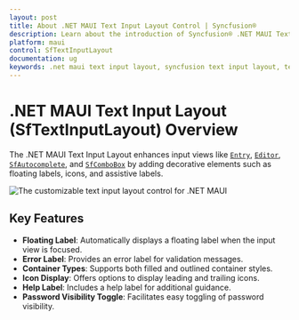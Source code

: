 ```yaml
---
layout: post
title: About .NET MAUI Text Input Layout Control | Syncfusion®
description: Learn about the introduction of Syncfusion® .NET MAUI Text Input Layout (SfTextInputLayout) control, its elements, and more.
platform: maui
control: SfTextInputLayout
documentation: ug
keywords: .net maui text input layout, syncfusion text input layout, text input layout maui, .net maui leading icon entry
---
```


# .NET MAUI Text Input Layout (SfTextInputLayout) Overview

The .NET MAUI Text Input Layout enhances input views like [`Entry`](https://learn.microsoft.com/en-us/dotnet/maui/user-interface/controls/entry), [`Editor`](https://learn.microsoft.com/en-us/dotnet/maui/user-interface/controls/editor), [`SfAutocomplete`](https://help.syncfusion.com/maui/autocomplete/overview), and [`SfComboBox`](https://help.syncfusion.com/maui/combobox/overview) by adding decorative elements such as floating labels, icons, and assistive labels.

![The customizable text input layout control for .NET MAUI](images/Overview/net_maui_text_input_layout.gif)

## Key Features

* **Floating Label**: Automatically displays a floating label when the input view is focused.
* **Error Label**: Provides an error label for validation messages.
* **Container Types**: Supports both filled and outlined container styles.
* **Icon Display**: Offers options to display leading and trailing icons.
* **Help Label**: Includes a help label for additional guidance.
* **Password Visibility Toggle**: Facilitates easy toggling of password visibility.
